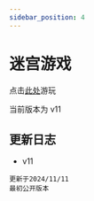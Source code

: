 ```yaml
---
sidebar_position: 4
---
```


# 迷宫游戏

点击<a href="/mazegame.html">此处</a>游玩

当前版本为 v11

## 更新日志

- v11

```
更新于2024/11/11
最初公开版本
```